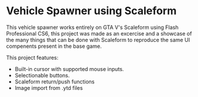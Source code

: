 
# Vehicle Spawner using Scaleform
This vehicle spawner works entirely on GTA V's Scaleform using Flash Professional CS6, this project was made as an excercise and a showcase of the many things that can be done with Scaleform to reproduce the same UI compenents present in the base game.

This project features:
- Built-in cursor with supported mouse inputs.
- Selectionable buttons.
- Scaleform return/push functions
- Image import from .ytd files
